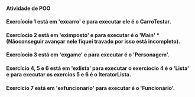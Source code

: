 #### Atividade de POO

#### Exercíocio  1 está em 'excarro' e para executar ele é o CarroTestar.

#### Exercíocio 2 está em 'eximposto' e para executar é o 'Main' *(Nãoconseguir avançar nele fiquei travado por isso está incompleto).

#### Exercíocio 3 está em 'exgame' e para executar  é o 'Personagem'.

#### Exercício 4, 5 e 6 está em 'exlista' para executar o exercíocio 4 é o 'Lista' e para executar os exercíos 5 e 6 é o IteratorLista.

#### Exercício 7 está em 'exfuncionario' para executar é o 'Funcionário'.
